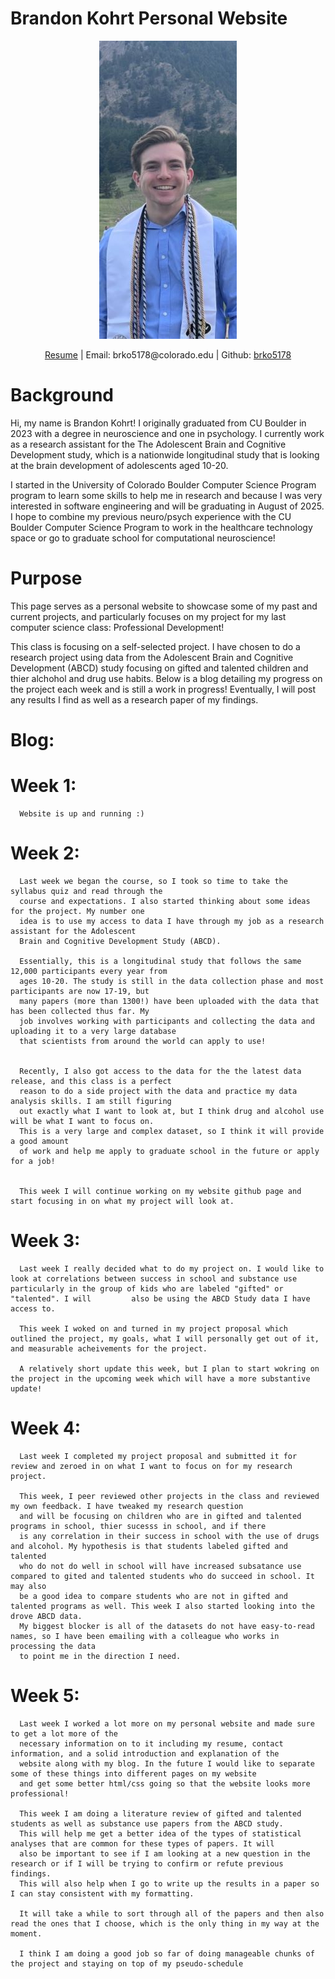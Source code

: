 # Brandon Kohrt Personal Website      


<p align="center">
  <img src="profilepic2.jpg" />
</p>

<p align="center">
  <a href="Brandon.Kohrt.Resume.pdf" target="_blank">Resume</a> | Email: brko5178@colorado.edu | Github: <a href="https://github.com/brko5178" target="_blank">brko5178</a>
</p>

# Background
  Hi, my name is Brandon Kohrt! I originally graduated from CU Boulder in 2023 with a degree in neuroscience and one in psychology. I currently work as a research assistant for the The Adolescent Brain and Cognitive Development study, which is a nationwide longitudinal study that is looking at the brain development of adolescents aged 10-20. 
  
I started in the University of Colorado Boulder Computer Science Program program to learn some skills to help me in research and because I was very interested in software engineering and will be graduating in August of 2025. I hope to combine my previous neuro/psych experience with the CU Boulder Computer Science Program to work in the healthcare technology space or go to graduate school for computational neuroscience! 
 

# Purpose
This page serves as a personal website to showcase some of my past and current projects, and particularly focuses on my project for my last computer science class: Professional Development!

This class is focusing on a self-selected project. I have chosen to do a research project using data from the Adolescent Brain and Cognitive Development (ABCD)
study focusing on gifted and talented children and thier alchohol and drug use habits. Below is a blog detailing my progress on the project each week
and is still a work in progress! Eventually, I will post any results I find as well as a research paper of my findings.



# Blog:

# Week 1:
      Website is up and running :)

# Week 2:
      Last week we began the course, so I took so time to take the syllabus quiz and read through the 
      course and expectations. I also started thinking about some ideas for the project. My number one 
      idea is to use my access to data I have through my job as a research assistant for the Adolescent 
      Brain and Cognitive Development Study (ABCD). 
      
      Essentially, this is a longitudinal study that follows the same 12,000 participants every year from 
      ages 10-20. The study is still in the data collection phase and most participants are now 17-19, but 
      many papers (more than 1300!) have been uploaded with the data that has been collected thus far. My 
      job involves working with participants and collecting the data and uploading it to a very large database 
      that scientists from around the world can apply to use!

      
      Recently, I also got access to the data for the the latest data release, and this class is a perfect 
      reason to do a side project with the data and practice my data analysis skills. I am still figuring 
      out exactly what I want to look at, but I think drug and alcohol use will be what I want to focus on. 
      This is a very large and complex dataset, so I think it will provide a good amount 
      of work and help me apply to graduate school in the future or apply for a job!

      
      This week I will continue working on my website github page and start focusing in on what my project will look at.

# Week 3:
      Last week I really decided what to do my project on. I would like to look at correlations between success in school and substance use particularly in the group of kids who are labeled "gifted" or "talented". I will         also be using the ABCD Study data I have access to.

      This week I woked on and turned in my project proposal which outlined the project, my goals, what I will personally get out of it, and measurable acheivements for the project. 

      A relatively short update this week, but I plan to start wokring on the project in the upcoming week which will have a more substantive update!

# Week 4:
      Last week I completed my project proposal and submitted it for review and zeroed in on what I want to focus on for my research project.
      
      This week, I peer reviewed other projects in the class and reviewed my own feedback. I have tweaked my research question 
      and will be focusing on children who are in gifted and talented programs in school, thier sucesss in school, and if there
      is any correlation in their success in school with the use of drugs and alcohol. My hypothesis is that students labeled gifted and talented
      who do not do well in school will have increased subsatance use compared to gited and talented students who do succeed in school. It may also 
      be a good idea to compare students who are not in gifted and talented programs as well. This week I also started looking into the drove ABCD data.
      My biggest blocker is all of the datasets do not have easy-to-read names, so I have been emailing with a colleague who works in processing the data 
      to point me in the direction I need.

# Week 5:
      Last week I worked a lot more on my personal website and made sure to get a lot more of the 
      necessary information on to it including my resume, contact information, and a solid introduction and explanation of the           
      website along with my blog. In the future I would like to separate some of these things into different pages on my website 
      and get some better html/css going so that the website looks more professional!

      This week I am doing a literature review of gifted and talented students as well as substance use papers from the ABCD study. 
      This will help me get a better idea of the types of statistical analyses that are common for these types of papers. It will 
      also be important to see if I am looking at a new question in the research or if I will be trying to confirm or refute previous findings. 
      This will also help when I go to write up the results in a paper so I can stay consistent with my formatting.

      It will take a while to sort through all of the papers and then also read the ones that I choose, which is the only thing in my way at the moment.

      I think I am doing a good job so far of doing manageable chunks of the project and staying on top of my pseudo-schedule 
